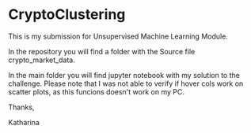 # CryptoClustering

This is my submission for Unsupervised Machine Learning Module.

In the repository you will find a folder with the Source file crypto_market_data.

In the main folder you will find jupyter notebook with my solution to the challenge.
Please note that I was not able to verify if hover cols work on scatter plots, as this funcions doesn't work on my PC.

Thanks,

Katharina
